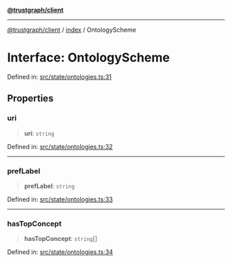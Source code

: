 [**@trustgraph/client**](../../README.md)

***

[@trustgraph/client](../../README.md) / [index](../README.md) / OntologyScheme

# Interface: OntologyScheme

Defined in: [src/state/ontologies.ts:31](https://github.com/trustgraph-ai/trustgraph-ts-client/blob/24d0d0886a310c1fecf9e6fc95cd3a24cf32c92e/src/state/ontologies.ts#L31)

## Properties

### uri

> **uri**: `string`

Defined in: [src/state/ontologies.ts:32](https://github.com/trustgraph-ai/trustgraph-ts-client/blob/24d0d0886a310c1fecf9e6fc95cd3a24cf32c92e/src/state/ontologies.ts#L32)

***

### prefLabel

> **prefLabel**: `string`

Defined in: [src/state/ontologies.ts:33](https://github.com/trustgraph-ai/trustgraph-ts-client/blob/24d0d0886a310c1fecf9e6fc95cd3a24cf32c92e/src/state/ontologies.ts#L33)

***

### hasTopConcept

> **hasTopConcept**: `string`[]

Defined in: [src/state/ontologies.ts:34](https://github.com/trustgraph-ai/trustgraph-ts-client/blob/24d0d0886a310c1fecf9e6fc95cd3a24cf32c92e/src/state/ontologies.ts#L34)
